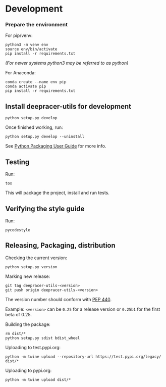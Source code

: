 # Development

### Prepare the environment
For pip/venv:
```
python3 -m venv env
source env/bin/activate
pip install -r requirements.txt
```
_(For newer systems python3 may be referred to as python)_

For Anaconda:
```
conda create --name env pip
conda activate pip
pip install -r requirements.txt
```

## Install deepracer-utils for development
```
python setup.py develop
```
Once finished working, run:
```
python setup.py develop --uninstall
```

See [Python Packaging User Guide](https://packaging.python.org/guides/distributing-packages-using-setuptools/#id70) for more info.

## Testing

Run:
```
tox
```
This will package the project, install and run tests.

## Verifying the style guide

Run:
```
pycodestyle
```

## Releasing, Packaging, distribution

Checking the current version:
```
python setup.py version
```

Marking new release:
```
git tag deepracer-utils-<version>
git push origin deepracer-utils-<version>
```

The version number should conform with [PEP 440](https://peps.python.org/pep-0440).

Example: `<version>` can be `0.25` for a release version or `0.25b1` for the first beta of 0.25.
 
Building the package:
```
rm dist/*
python setup.py sdist bdist_wheel
```

Uploading to test.pypi.org:
```
python -m twine upload --repository-url https://test.pypi.org/legacy/ dist/*
```

Uploading to pypi.org:
```
python -m twine upload dist/*
```
